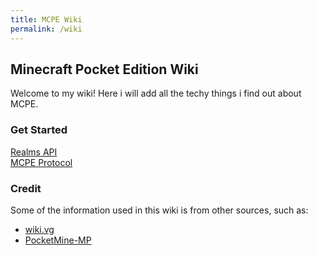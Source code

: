 ```yaml
---
title: MCPE Wiki
permalink: /wiki
---
```

## Minecraft Pocket Edition Wiki
Welcome to my wiki! Here i will add all the techy things i find out about MCPE.  

### Get Started
[Realms API](realms/Realms.md)  
[MCPE Protocol](protocol/Protocol.md)  
  
### Credit
Some of the information used in this wiki is from other sources, such as:  
* [wiki.vg](http://wiki.vg/Pocket_Minecraft_Protocol)
* [PocketMine-MP](https://github.com/pmmp/PocketMine-MP)
